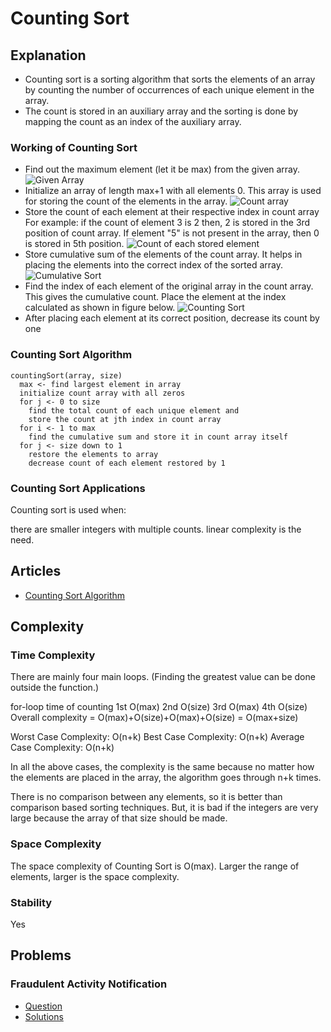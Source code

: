 # Counting Sort

## Explanation

- Counting sort is a sorting algorithm that sorts the elements of an array by counting the number of occurrences of each unique element in the array.
- The count is stored in an auxiliary array and the sorting is done by mapping the count as an index of the auxiliary array.

### Working of Counting Sort

- Find out the maximum element (let it be max) from the given array.
  ![Given Array](https://cdn.programiz.com/cdn/farfuture/_iojSNQFxCvNdbdPPmMVCJZxGFTS0TOZRIt1E4Wte0Y/mtime:1582112622/sites/tutorial2program/files/Counting-sort-0_0.png)
- Initialize an array of length max+1 with all elements 0. This array is used for storing the count of the elements in the array.
  ![Count array](https://cdn.programiz.com/cdn/farfuture/bRDNfPQG8lie6m7EFXVqPj8w6RzkRhM34XNaAoG2dCs/mtime:1582112622/sites/tutorial2program/files/Counting-sort-1.png)
- Store the count of each element at their respective index in count array
  For example: if the count of element 3 is 2 then, 2 is stored in the 3rd position of count array. If element "5" is not present in the array, then 0 is stored in 5th position.
  ![Count of each stored element](https://cdn.programiz.com/cdn/farfuture/CIyC1Lkj5JFln_hjy8U1acmUZ4JST__v4bQBvPcnOkk/mtime:1582112622/sites/tutorial2program/files/Counting-sort-2.png)
- Store cumulative sum of the elements of the count array. It helps in placing the elements into the correct index of the sorted array.
  ![Cumulative Sort](https://cdn.programiz.com/cdn/farfuture/6A5S6vY-KsapHcyBjGgLNrp-58NRdyGDeVXspSzUbwM/mtime:1582112622/sites/tutorial2program/files/Counting-sort-3.png)
- Find the index of each element of the original array in the count array. This gives the cumulative count. Place the element at the index calculated as shown in figure below.
  ![Counting Sort](https://cdn.programiz.com/cdn/farfuture/tcfjQdeYwL_jETOCPZxNjIXbysRrb7MaG6PwO2MzHnM/mtime:1582112622/sites/tutorial2program/files/Counting-sort-4_1.png)
- After placing each element at its correct position, decrease its count by one

### Counting Sort Algorithm

```
countingSort(array, size)
  max <- find largest element in array
  initialize count array with all zeros
  for j <- 0 to size
    find the total count of each unique element and
    store the count at jth index in count array
  for i <- 1 to max
    find the cumulative sum and store it in count array itself
  for j <- size down to 1
    restore the elements to array
    decrease count of each element restored by 1
```

### Counting Sort Applications

Counting sort is used when:

there are smaller integers with multiple counts.
linear complexity is the need.

## Articles

- [Counting Sort Algorithm](https://www.programiz.com/dsa/counting-sort)

## Complexity

### Time Complexity

There are mainly four main loops. (Finding the greatest value can be done outside the function.)

for-loop time of counting
1st O(max)
2nd O(size)
3rd O(max)
4th O(size)
Overall complexity = O(max)+O(size)+O(max)+O(size) = O(max+size)

Worst Case Complexity: O(n+k)
Best Case Complexity: O(n+k)
Average Case Complexity: O(n+k)

In all the above cases, the complexity is the same because no matter how the elements are placed in the array, the algorithm goes through n+k times.

There is no comparison between any elements, so it is better than comparison based sorting techniques. But, it is bad if the integers are very large because the array of that size should be made.

### Space Complexity

The space complexity of Counting Sort is O(max). Larger the range of elements, larger is the space complexity.

### Stability

Yes

## Problems

### Fraudulent Activity Notification

- [Question](https://www.hackerrank.com/challenges/fraudulent-activity-notifications/problem?isFullScreen=true&h_l=interview&playlist_slugs%5B%5D=interview-preparation-kit&playlist_slugs%5B%5D=sorting)
- [Solutions](../../CompetitiveProgramming/Sorting/FraudulentActivityNotification/mergeSortCountingInversions.py)
